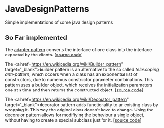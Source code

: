# JavaDesignPatterns
Simple implementations of some java design patterns

## So Far implemented
The <a href="https://en.wikipedia.org/wiki/Adapter_pattern" target="_blank">adapter pattern</a>
converts the interface of one class into the interface expected by the clients. [<a href="https://github.com/isternberg/JavaDesignPatterns/tree/master/src/adapter" 
target="_blank">source code</a>]

The <a href=https://en.wikipedia.org/wiki/Builder_pattern" target="_blank">builder pattern</a> 
is an alternative to the so called
*telescoping anti-pattern*, which occers when a class has an exponential list of constructors, due to numerous constructor 
parameter combinations. This pattern uses a builder object, which receives the initialization parameters one at a time and 
then returns the constructed object. [<a href="https://github.com/isternberg/JavaDesignPatterns/tree/master/src/builder" 
target="_blank">source code</a>]

The <a href=https://en.wikipedia.org/wiki/Decorator_pattern" target="_blank">decorator pattern</a> 
adds functionality to an existing class by wrapping it. This way the original class doesn't have to change.
Using the decorator pattern allows for modifiying the behaviour a single object, without having to create a special subclass just
for it. [<a href="https://github.com/isternberg/JavaDesignPatterns/tree/master/src/decorator" 
target="_blank">source code</a>]

